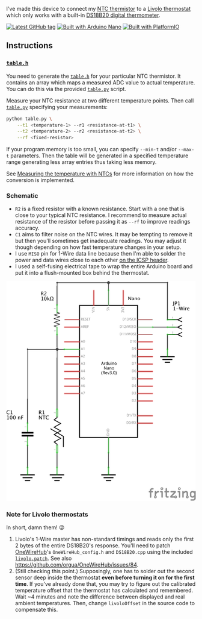 I've made this device to connect my [NTC thermistor](https://en.wikipedia.org/wiki/Thermistor#NTC) to a [Livolo thermostat](https://www.livolo.eu/c-4632899/livolo-thermostat/) which only works with a built-in [DS18B20 digital thermometer](https://www.maximintegrated.com/en/products/sensors/DS18B20.html).

[![Latest GitHub tag](https://img.shields.io/github/v/tag/eigenein/ntc-one-wire?logo=github)](https://github.com/eigenein/ntc-one-wire/releases)
[![Built with Arduino Nano](https://img.shields.io/badge/Arduino-Nano-green?logo=arduino)](https://www.arduino.cc/en/Guide/ArduinoNano)
[![Built with PlatformIO](https://img.shields.io/badge/Built%20with%20♥-PlatformIO-blue)](https://platformio.org/)

## Instructions

### [`table.h`](src/table.h)

You need to generate the [`table.h`](src/table.h) for your particular NTC thermistor. It contains an array which maps a measured ADC value to actual temperature. You can do this via the provided [`table.py`](table.py) script.

Measure your NTC resistance at two different temperature points. Then call [`table.py`](table.py) specifying your measurements:

```sh
python table.py \
    --t1 <temperature-1> --r1 <resistance-at-t1> \
    --t2 <temperature-2> --r2 <resistance-at-t2> \
    --rf <fixed-resistor>
```

If your program memory is too small, you can specify `--min-t` and/or `--max-t` parameters. Then the table will be generated in a specified temperature range generating less array entries thus taking less memory.

See [Measuring the temperature with NTCs](http://www.giangrandi.ch/electronics/ntc/ntc.shtml) for more information on how the conversion is implemented.

### Schematic

- `R2` is a fixed resistor with a known resistance. Start with a one that is close to your typical NTC resistance. I recommend to measure actual resistance of the resistor before passing it as `--rf` to improve readings accuracy.
- `C1` aims to filter noise on the NTC wires. It may be tempting to remove it but then you'll sometimes get inadequate readings. You may adjust it though depending on how fast temperature changes in your setup.
- I use `MISO` pin for 1-Wire data line because then I'm able to solder the power and data wires close to each other [on the ICSP header](https://www.arduino.cc/en/reference/SPI).
- I used a self-fusing electrical tape to wrap the entire Arduino board and put it into a flush-mounted box behind the thermostat.

![Schematic](schematic.png)

### Note for Livolo thermostats

In short, damn them! 😡

1. Livolo's 1-Wire master has non-standard timings and reads only the first 2 bytes of the entire DS18B20's response. You'll need to patch [OneWireHub](https://github.com/orgua/OneWireHub)'s `OneWireHub_config.h` and `DS18B20.cpp` using the included [`livolo.patch`](livolo.patch). See also https://github.com/orgua/OneWireHub/issues/84.
1. (Still checking this point.) Supposingly, one has to solder out the second sensor deep inside the thermostat **even before turning it on for the first time**. If you've already done that, you may try to figure out the calibrated temperature offset that the thermostat has calculated and remembered. Wait ~4 minutes and note the difference between displayed and real ambient temperatures. Then, change `livoloOffset` in the source code to compensate this.
